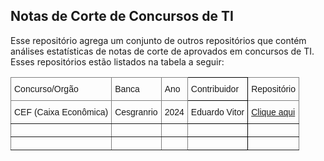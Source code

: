 ## Notas de Corte de Concursos de TI

Esse repositório agrega um conjunto de outros repositórios que contém análises estatísticas de notas de corte de aprovados em concursos de TI. Esses repositórios estão listados na tabela a seguir:

<style type="text/css">
.tg  {border-collapse:collapse;border-spacing:0;}
.tg td{border-color:black;border-style:solid;border-width:1px;font-family:Arial, sans-serif;font-size:14px;
  overflow:hidden;padding:10px 5px;word-break:normal;}
.tg th{border-color:black;border-style:solid;border-width:1px;font-family:Arial, sans-serif;font-size:14px;
  font-weight:normal;overflow:hidden;padding:10px 5px;word-break:normal;}
.tg .tg-0pky{border-color:inherit;text-align:left;vertical-align:top}
.tg .tg-0lax{text-align:left;vertical-align:top}
</style>
<table class="tg"><thead>
  <tr>
    <th class="tg-0pky">Concurso/Orgão</th>
    <th class="tg-0pky">Banca</th>
    <th class="tg-0pky">Ano</th>
    <th class="tg-0lax">Contribuidor</th>
    <th class="tg-0pky">Repositório</th>
  </tr></thead>
<tbody>
  <tr>
    <td class="tg-0pky">CEF (Caixa Econômica)</td>
    <td class="tg-0pky"> Cesgranrio</td>
    <td class="tg-0pky"> 2024</td>
    <td class="tg-0lax"> Eduardo Vitor</td>
    <td class="tg-0pky"> <a href="https://github.com/eduardovitor/AnaliseNotaCorteCaixaAC-TI"> Clique aqui</a></td>
  </tr>
  <tr>
    <td class="tg-0pky"></td>
    <td class="tg-0pky"></td>
    <td class="tg-0pky"></td>
    <td class="tg-0lax"></td>
    <td class="tg-0pky"></td>
  </tr>
  <tr>
    <td class="tg-0pky"></td>
    <td class="tg-0pky"></td>
    <td class="tg-0pky"></td>
    <td class="tg-0lax"></td>
    <td class="tg-0pky"></td>
  </tr>
</tbody>
</table>